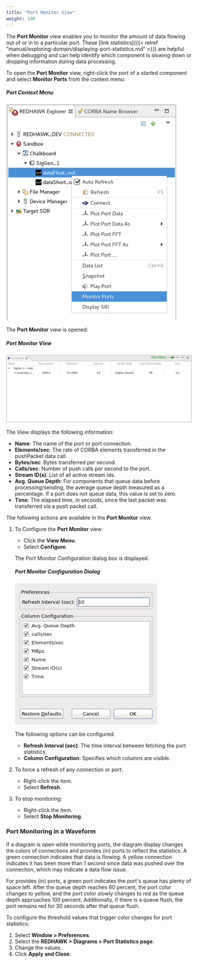 ```yaml
---
title: "Port Monitor View"
weight: 100
---
```


The **Port Monitor** view enables you to monitor the amount of data flowing out of or in to a particular port. These [link statistics]({{< relref "manual/exploring-domain/displaying-port-statistics.md" >}}) are helpful when debugging and can help identify which component is slowing down or dropping information during data processing.

To open the **Port Monitor** view, right-click the port of a started component and select **Monitor Ports** from the context menu:

##### Port Context Menu
![The Port Context Menu](../../images/MonitorPortMenu.png)

The **Port Monitor** view is opened:

##### Port Monitor View
![The Port Monitor View with Monitor Ports Selected](../../images/portMonitorView.png)

The View displays the following information:

  - **Name**: The name of the port or port connection.
  - **Elements/sec**: The rate of CORBA elements transferred in the pushPacket data call.
  - **Bytes/sec**: Bytes transferred per second.
  - **Calls/sec**: Number of push calls per second to the port.
  - **Stream ID(s)**: List of all active stream ids.
  - **Avg. Queue Depth**: For components that queue data before processing/sending, the average queue depth measured as a percentage. If a port does not queue data, this value is set to zero.
  - **Time**: The elapsed time, in seconds, since the last packet was transferred via a push packet call.

The following actions are available in the **Port Monitor** view.

1.  To Configure the **Port Monitor** view:

      - Click the **View Menu**.
      - Select **Configure**.

    The Port Monitor Configuration dialog box is displayed.

    ##### Port Monitor Configuration Dialog
    ![The Port Monitor Configuration Dialog Box](../../images/configuration.png)

    The following options can be configured:

      - **Refresh Interval (sec)**: The time interval between fetching the port statistics.
      - **Column Configuration**: Specifies which columns are visible.

2.  To force a refresh of any connection or port:

      - Right-click the item.
      - Select **Refresh**.

3.  To stop monitoring:

      - Right-click the item.
      - Select **Stop Monitoring**.

### Port Monitoring in a Waveform
If a diagram is open while monitoring ports, the diagram display changes the colors of connections and provides (in) ports to reflect the statistics. A green connection indicates that data is flowing. A yellow connection indicates it has been more than 1 second since data was pushed over the connection, which may indicate a data flow issue.

For provides (in) ports, a green port indicates the port's queue has plenty of space left. After the queue depth reaches 60 percent, the port color changes to yellow, and the port color slowly changes to red as the queue depth approaches 100 percent. Additionally, if there is a queue flush, the port remains red for 30 seconds after that queue flush.

To configure the threshold values that trigger color changes for port statistics:

   1. Select **Window > Preferences**.
   2. Select the **REDHAWK > Diagrams > Port Statistics page**.
   3. Change the values.
   4. Click **Apply and Close**.
